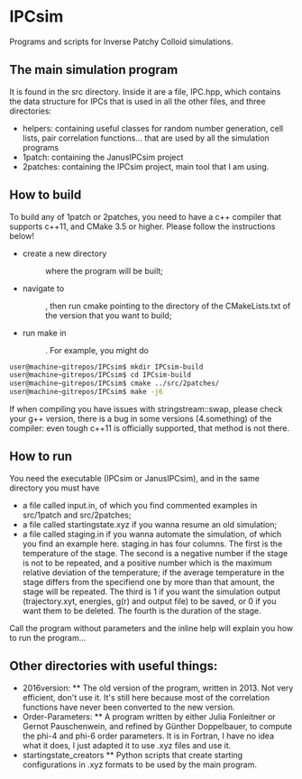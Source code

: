 # IPCsim
Programs and scripts for Inverse Patchy Colloid simulations.

## The main simulation program
It is found in the src directory. Inside it are a file, IPC.hpp, which contains the data structure for IPCs that is used in all the other files, and three directories:
* helpers: containing useful classes for random number generation, cell lists, pair correlation functions... that are used by all the simulation programs
* 1patch: containing the JanusIPCsim project
* 2patches: containing the IPCsim project, main tool that I am using.

## How to build
To build any of 1patch or 2patches, you need to have a c++ compiler that supports c++11, and CMake 3.5 or higher. Please follow the instructions below!
* create a new directory <dir> where the program will be built;
* navigate to <dir>, then run cmake pointing to the directory of the CMakeLists.txt of the version that you want to build;
* run make in <dir>.
For example, you might do
```bash
user@machine~gitrepos/IPCsim$ mkdir IPCsim-build
user@machine~gitrepos/IPCsim$ cd IPCsim-build
user@machine~gitrepos/IPCsim$ cmake ../src/2patches/
user@machine~gitrepos/IPCsim$ make -j6
```
If when compiling you have issues with stringstream::swap, please check your g++ version, there is a bug in some versions (4.something) of the compiler: even tough c++11 is officially supported, that method is not there.

## How to run
You need the executable (IPCsim or JanusIPCsim), and in the same directory you must have
* a file called input.in, of which you find commented examples in src/1patch and src/2patches;
* a file called startingstate.xyz if you wanna resume an old simulation;
* a file called staging.in if you wanna automate the simulation, of which you find an example here.
staging.in has four columns.
The first is the temperature of the stage.
The second is a negative number if the stage is not to be repeated, and a positive number which is the maximum relative deviation of the temperature; if the average temperature in the stage differs from the specifiend one by more than that amount, the stage will be repeated.
The third is 1 if you want the simulation output (trajectory.xyt, energies, g(r) and output file) to be saved, or 0 if you want them to be deleted.
The fourth is the duration of the stage.

Call the program without parameters and the inline help will explain you how to run the program...

## Other directories with useful things:
* 2016version:
** The old version of the program, written in 2013. Not very efficient, don't use it. It's still here because most of the correlation functions have never been converted to the new version.
* Order-Parameters:
** A program written by either Julia Fonleitner or Gernot Pauschenwein, and refined by Günther Doppelbauer, to compute the phi-4 and phi-6 order parameters. It is in Fortran, I have no idea what it does, I just adapted it to use .xyz files and use it.
* startingstate_creators
** Python scripts that create starting configurations in .xyz formats to be used by the main program.
